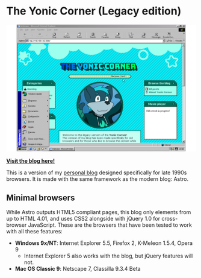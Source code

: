 # The Yonic Corner (Legacy edition)

![The Yonic Corner on IE 5.5 for Windows 98](src/assets/articles/first-post/hero.png)

[**Visit the blog here!**](http://yonicdev.github.io/yonic-corner-legacy/)

This is a version of my [personal blog](https://github.com/YonicDev/yonic-corner-astro) designed specifically for late 1990s browsers. It is made with the same framework as the modern blog: Astro.

## Minimal browsers

While Astro outputs HTML5 compliant pages, this blog only elements from up to HTML 4.01, and uses CSS2 alongside with jQuery 1.0 for cross-browser JavaScript. These are the browsers that have been tested to work with all these features:

* **Windows 9x/NT**: Internet Explorer 5.5, Firefox 2, K-Meleon 1.5.4, Opera 9
  * Internet Explorer 5 also works with the blog, but jQuery features will not.
* **Mac OS Classic 9**: Netscape 7, Classilla 9.3.4 Beta